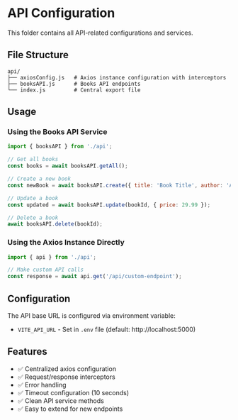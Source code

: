 # API Configuration

This folder contains all API-related configurations and services.

## File Structure

```
api/
├── axiosConfig.js   # Axios instance configuration with interceptors
├── booksAPI.js      # Books API endpoints
└── index.js         # Central export file
```

## Usage

### Using the Books API Service

```javascript
import { booksAPI } from './api';

// Get all books
const books = await booksAPI.getAll();

// Create a new book
const newBook = await booksAPI.create({ title: 'Book Title', author: 'Author' });

// Update a book
const updated = await booksAPI.update(bookId, { price: 29.99 });

// Delete a book
await booksAPI.delete(bookId);
```

### Using the Axios Instance Directly

```javascript
import { api } from './api';

// Make custom API calls
const response = await api.get('/api/custom-endpoint');
```

## Configuration

The API base URL is configured via environment variable:
- `VITE_API_URL` - Set in `.env` file (default: http://localhost:5000)

## Features

- ✅ Centralized axios configuration
- ✅ Request/response interceptors
- ✅ Error handling
- ✅ Timeout configuration (10 seconds)
- ✅ Clean API service methods
- ✅ Easy to extend for new endpoints

